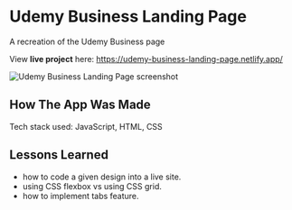 # Udemy Business Landing Page
A recreation of the Udemy Business page 

View **live project** here: https://udemy-business-landing-page.netlify.app/

![Udemy Business Landing Page screenshot](https://i.ibb.co/Y7LvvZD/udemy.png)


## How The App Was Made
Tech stack used: JavaScript, HTML, CSS

## Lessons Learned
- how to code a given design into a live site.
- using CSS flexbox vs using CSS grid.
- how to implement tabs feature.
